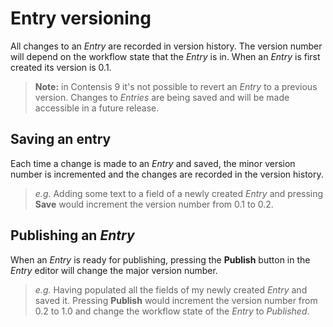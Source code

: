 # Entry versioning
All changes to an *Entry* are recorded in version history. The version number will depend on the workflow state that the *Entry* is in. When an *Entry* is first created its version is 0.1.

> **Note:** in Contensis 9 it's not possible to revert an *Entry* to a previous version. Changes to *Entries* are being saved and will be made accessible in a future release.

## Saving an entry
Each time a change is made to an *Entry* and saved, the minor version number is incremented and the changes are recorded in the version history.

> *e.g.* Adding some text to a field of a newly created *Entry* and pressing **Save** would increment the version number from 0.1 to 0.2.

## Publishing an *Entry*
When an *Entry* is ready for publishing, pressing the **Publish** button in the *Entry* editor will change the major version number.

> *e.g.* Having populated all the fields of my newly created *Entry* and saved it. Pressing **Publish** would increment the version number from 0.2 to 1.0 and change the workflow state of the *Entry* to *Published*.
